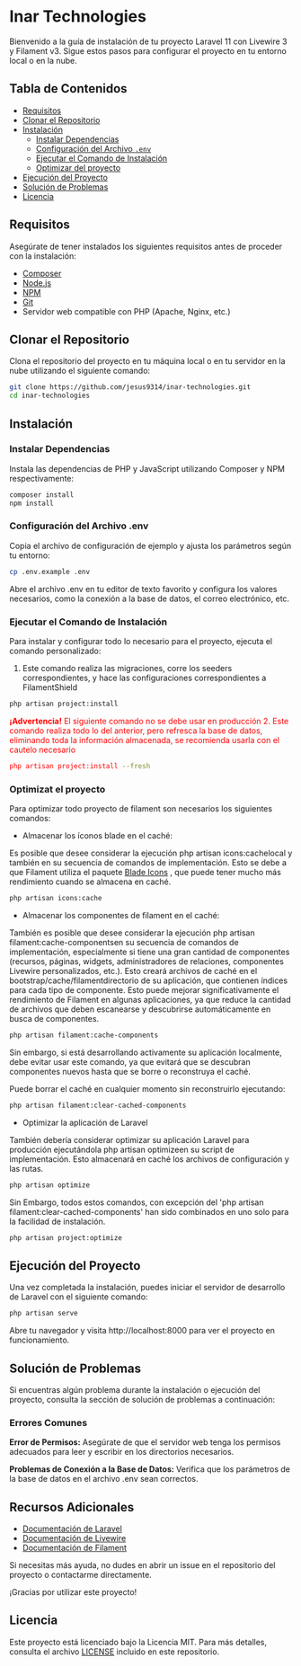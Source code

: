 # Inar Technologies

Bienvenido a la guía de instalación de tu proyecto Laravel 11 con Livewire 3 y Filament v3. Sigue estos pasos para configurar el proyecto en tu entorno local o en la nube.

## Tabla de Contenidos

-   [Requisitos](#requisitos)
-   [Clonar el Repositorio](#clonar-el-repositorio)
-   [Instalación](#instalación)
    -   [Instalar Dependencias](#instalar-dependencias)
    -   [Configuración del Archivo `.env`](#configuración-del-archivo-env)
    -   [Ejecutar el Comando de Instalación](#ejecutar-el-comando-de-instalación)
    -   [Optimizar del proyecto](#optimizar-el-proyecto)
-   [Ejecución del Proyecto](#ejecución-del-proyecto)
-   [Solución de Problemas](#solución-de-problemas)
-   [Licencia](#licencia)

## Requisitos

Asegúrate de tener instalados los siguientes requisitos antes de proceder con la instalación:

-   [Composer](https://getcomposer.org/)
-   [Node.js](https://nodejs.org/)
-   [NPM](https://www.npmjs.com/)
-   [Git](https://git-scm.com/)
-   Servidor web compatible con PHP (Apache, Nginx, etc.)

## Clonar el Repositorio

Clona el repositorio del proyecto en tu máquina local o en tu servidor en la nube utilizando el siguiente comando:

```bash
git clone https://github.com/jesus9314/inar-technologies.git
cd inar-technologies
```

## Instalación

### Instalar Dependencias

Instala las dependencias de PHP y JavaScript utilizando Composer y NPM respectivamente:

```bash
composer install
npm install
```

### Configuración del Archivo .env

Copia el archivo de configuración de ejemplo y ajusta los parámetros según tu entorno:

```bash
cp .env.example .env
```

Abre el archivo .env en tu editor de texto favorito y configura los valores necesarios, como la conexión a la base de datos, el correo electrónico, etc.

### Ejecutar el Comando de Instalación

Para instalar y configurar todo lo necesario para el proyecto, ejecuta el comando personalizado:

1. Este comando realiza las migraciones, corre los seeders correspondientes, y hace las configuraciones correspondientes a FilamentShield

```bash
php artisan project:install
```

<font color="red">**¡Advertencia!** El siguiente comando no se debe usar en producción 2. Este comando realiza todo lo del anterior, pero refresca la base de datos, eliminando toda la información almacenada, se recomienda usarla con el cautelo necesario

```bash
php artisan project:install --fresh
```

</font>

### Optimizat el proyecto

Para optimizar todo proyecto de filament son necesarios los siguientes comandos:

-   Almacenar los íconos blade en el caché:

Es posible que desee considerar la ejecución php artisan icons:cachelocal y también en su secuencia de comandos de implementación. Esto se debe a que Filament utiliza el paquete <a href="https://blade-ui-kit.com/blade-icons" target="_blank"> Blade Icons</a> , que puede tener mucho más rendimiento cuando se almacena en caché.

```bash
php artisan icons:cache
```

-   Almacenar los componentes de filament en el caché:

También es posible que desee considerar la ejecución php artisan filament:cache-componentsen su secuencia de comandos de implementación, especialmente si tiene una gran cantidad de componentes (recursos, páginas, widgets, administradores de relaciones, componentes Livewire personalizados, etc.). Esto creará archivos de caché en el bootstrap/cache/filamentdirectorio de su aplicación, que contienen índices para cada tipo de componente. Esto puede mejorar significativamente el rendimiento de Filament en algunas aplicaciones, ya que reduce la cantidad de archivos que deben escanearse y descubrirse automáticamente en busca de componentes.

```bash
php artisan filament:cache-components
```

Sin embargo, si está desarrollando activamente su aplicación localmente, debe evitar usar este comando, ya que evitará que se descubran componentes nuevos hasta que se borre o reconstruya el caché.

Puede borrar el caché en cualquier momento sin reconstruirlo ejecutando:

```bash
php artisan filament:clear-cached-components
```

-   Optimizar la aplicación de Laravel

También debería considerar optimizar su aplicación Laravel para producción ejecutándola php artisan optimizeen su script de implementación. Esto almacenará en caché los archivos de configuración y las rutas.

```bash
php artisan optimize
```

Sin Embargo, todos estos comandos, con excepción del 'php artisan filament:clear-cached-components' han sido combinados en uno solo para la facilidad de instalación.

```bash
php artisan project:optimize
```

## Ejecución del Proyecto

Una vez completada la instalación, puedes iniciar el servidor de desarrollo de Laravel con el siguiente comando:

```bash
php artisan serve
```

Abre tu navegador y visita http://localhost:8000 para ver el proyecto en funcionamiento.

## Solución de Problemas

Si encuentras algún problema durante la instalación o ejecución del proyecto, consulta la sección de solución de problemas a continuación:

### Errores Comunes

**Error de Permisos:** Asegúrate de que el servidor web tenga los permisos adecuados para leer y escribir en los directorios necesarios.

**Problemas de Conexión a la Base de Datos:** Verifica que los parámetros de la base de datos en el archivo .env sean correctos.

## Recursos Adicionales

-   <a href="https://laravel.com/docs/11.x/releases" target="_blank">Documentación de Laravel</a>
-   <a href="https://livewire.laravel.com/docs/quickstart" target="_blank">Documentación de Livewire</a>
-   <a href="https://filamentphp.com/docs" target="_blank">Documentación de Filament</a>

Si necesitas más ayuda, no dudes en abrir un issue en el repositorio del proyecto o contactarme directamente.

¡Gracias por utilizar este proyecto!

## Licencia

Este proyecto está licenciado bajo la Licencia MIT. Para más detalles, consulta el archivo [LICENSE](LICENSE) incluido en este repositorio.
